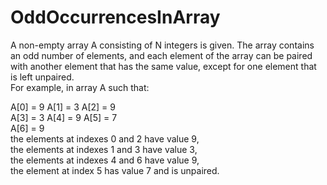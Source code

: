 # OddOccurrencesInArray
A non-empty array A consisting of N integers is given. The array contains an odd number of elements, and each element 
of the array can be paired with another element that has the same value, except for one element that is left unpaired.  
For example, in array A such that:  
  
  A[0] = 9  A[1] = 3  A[2] = 9  
  A[3] = 3  A[4] = 9  A[5] = 7  
  A[6] = 9  
the elements at indexes 0 and 2 have value 9,  
the elements at indexes 1 and 3 have value 3,  
the elements at indexes 4 and 6 have value 9,  
the element at index 5 has value 7 and is unpaired.
